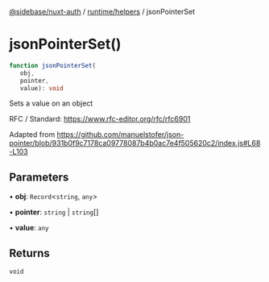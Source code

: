 [@sidebase/nuxt-auth](../../../index.md) / [runtime/helpers](../index.md) / jsonPointerSet

# jsonPointerSet()

```ts
function jsonPointerSet(
   obj, 
   pointer, 
   value): void
```

Sets a value on an object

RFC / Standard: https://www.rfc-editor.org/rfc/rfc6901

Adapted from https://github.com/manuelstofer/json-pointer/blob/931b0f9c7178ca09778087b4b0ac7e4f505620c2/index.js#L68-L103

## Parameters

• **obj**: `Record`\<`string`, `any`\>

• **pointer**: `string` \| `string`[]

• **value**: `any`

## Returns

`void`
